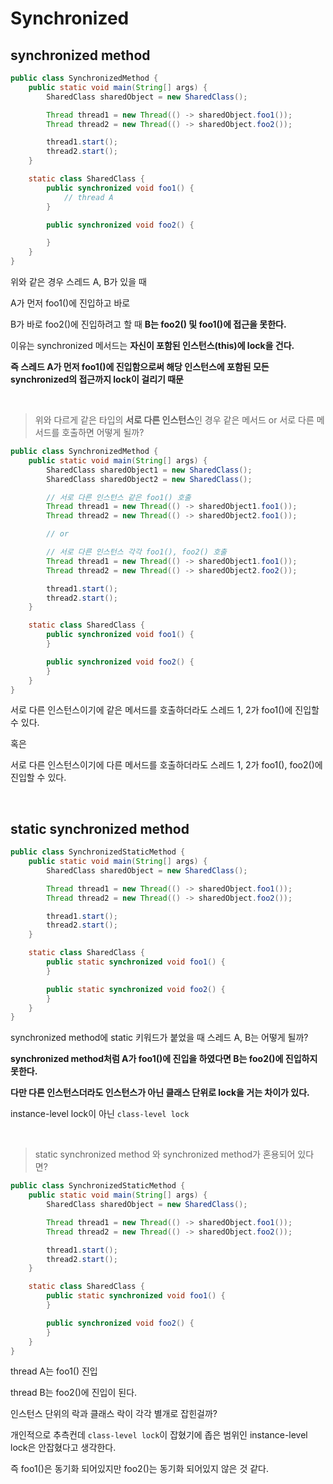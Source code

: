 # Synchronized
## synchronized method
```java
public class SynchronizedMethod {
    public static void main(String[] args) {
        SharedClass sharedObject = new SharedClass();

        Thread thread1 = new Thread(() -> sharedObject.foo1());
        Thread thread2 = new Thread(() -> sharedObject.foo2());

        thread1.start();
        thread2.start();
    }

    static class SharedClass {
        public synchronized void foo1() {
            // thread A
        }

        public synchronized void foo2() {

        }
    }
}
```

위와 같은 경우 스레드 A, B가 있을 때 

A가 먼저 foo1()에 진입하고 바로

B가 바로 foo2()에 진입하려고 할 때 **B는 foo2() 및 foo1()에 접근을 못한다.**

이유는 synchronized 메서드는 **자신이 포함된 인스턴스(this)에 lock을 건다.**

**즉 스레드 A가 먼저 foo1()에 진입함으로써 해당 인스턴스에 포함된 모든 synchronized의 접근까지 lock이 걸리기 때문**

<br>


> 위와 다르게 같은 타입의 **서로 다른 인스턴스**인 경우 같은 메서드 or 서로 다른 메서드를 호출하면 어떻게 될까?
```java
public class SynchronizedMethod {
    public static void main(String[] args) {
        SharedClass sharedObject1 = new SharedClass();
        SharedClass sharedObject2 = new SharedClass();

        // 서로 다른 인스턴스 같은 foo1() 호출
        Thread thread1 = new Thread(() -> sharedObject1.foo1());
        Thread thread2 = new Thread(() -> sharedObject2.foo1());

        // or

        // 서로 다른 인스턴스 각각 foo1(), foo2() 호출
        Thread thread1 = new Thread(() -> sharedObject1.foo1());
        Thread thread2 = new Thread(() -> sharedObject2.foo2());

        thread1.start();
        thread2.start();
    }

    static class SharedClass {
        public synchronized void foo1() {
        }

        public synchronized void foo2() {
        }
    }
}
```
서로 다른 인스턴스이기에 같은 메서드를 호출하더라도 스레드 1, 2가 foo1()에 진입할 수 있다.

혹은

서로 다른 인스턴스이기에 다른 메서드를 호출하더라도 스레드 1, 2가 foo1(), foo2()에 진입할 수 있다.

<br>

## static synchronized method
```java
public class SynchronizedStaticMethod {
    public static void main(String[] args) {
        SharedClass sharedObject = new SharedClass();

        Thread thread1 = new Thread(() -> sharedObject.foo1());
        Thread thread2 = new Thread(() -> sharedObject.foo2());

        thread1.start();
        thread2.start();
    }

    static class SharedClass {
        public static synchronized void foo1() {
        }

        public static synchronized void foo2() {
        }    
    }
}
```
synchronized method에 static 키워드가 붙었을 때 스레드 A, B는 어떻게 될까?

**synchronized method처럼 A가 foo1()에 진입을 하였다면 B는 foo2()에 진입하지 못한다.**

**다만 다른 인스턴스더라도 인스턴스가 아닌 클래스 단위로 lock을 거는 차이가 있다.**

instance-level lock이 아닌 `class-level lock`

<br>

> static synchronized method 와 synchronized method가 혼용되어 있다면?
```java
public class SynchronizedStaticMethod {
    public static void main(String[] args) {
        SharedClass sharedObject = new SharedClass();

        Thread thread1 = new Thread(() -> sharedObject.foo1());
        Thread thread2 = new Thread(() -> sharedObject.foo2());

        thread1.start();
        thread2.start();
    }

    static class SharedClass {
        public static synchronized void foo1() {
        }

        public synchronized void foo2() {
        }
    }
}
```
thread A는 foo1() 진입

thread B는 foo2()에 진입이 된다.

인스턴스 단위의 락과 클래스 락이 각각 별개로 잡힌걸까?

개인적으로 추측컨데 `class-level lock`이 잡혔기에 좁은 범위인 instance-level lock은 안잡혔다고 생각한다.

즉 foo1()은 동기화 되어있지만 foo2()는 동기화 되어있지 않은 것 같다.
